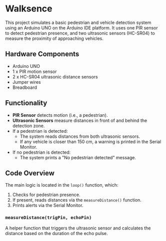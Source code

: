 # Walksence

This project simulates a basic pedestrian and vehicle detection system using an Arduino UNO on the Arduino IDE platform. It uses one PIR sensor to detect pedestrian presence, and two ultrasonic sensors (HC-SR04) to measure the proximity of approaching vehicles.

##  Hardware Components

- Arduino UNO
- 1 x PIR motion sensor
- 2 x HC-SR04 ultrasonic distance sensors
- Jumper wires
- Breadboard

##  Functionality

- **PIR Sensor** detects motion (i.e., a pedestrian).
- **Ultrasonic Sensors** measure distances in front of and behind the detection zone.
- If a pedestrian is detected:
  - The system reads distances from both ultrasonic sensors.
  - If any vehicle is closer than 150 cm, a warning is printed in the Serial Monitor.
- If no pedestrian is detected:
  - The system prints a "No pedestrian detected" message.


##  Code Overview

The main logic is located in the `loop()` function, which:
1. Checks for pedestrian presence.
2. If present, reads distances via the `measureDistance()` function.
3. Prints alerts via the Serial Monitor.

### `measureDistance(trigPin, echoPin)`
A helper function that triggers the ultrasonic sensor and calculates the distance based on the duration of the echo pulse.
